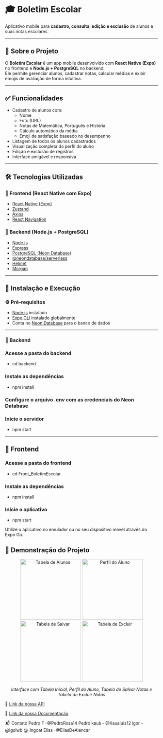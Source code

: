 # 🎓 Boletim Escolar

Aplicativo mobile para **cadastro, consulta, edição e exclusão** de alunos e suas notas escolares.

---

## 📘 Sobre o Projeto

O **Boletim Escolar** é um app mobile desenvolvido com **React Native (Expo)** no frontend e **Node.js + PostgreSQL** no backend.  
Ele permite gerenciar alunos, cadastrar notas, calcular médias e exibir emojis de avaliação de forma intuitiva.

---

## ✅ Funcionalidades

- Cadastro de alunos com:
  - Nome
  - Foto (URL)
  - Notas de Matemática, Português e História
  - Cálculo automático da média
  - Emoji de satisfação baseado no desempenho
- Listagem de todos os alunos cadastrados
- Visualização completa do perfil do aluno
- Edição e exclusão de registros
- Interface amigável e responsiva

---

## 🛠 Tecnologias Utilizadas

### 🔹 Frontend (React Native com Expo)

- [React Native (Expo)](https://expo.dev/)
- [Zustand](https://github.com/pmndrs/zustand)
- [Axios](https://axios-http.com/)
- [React Navigation](https://reactnavigation.org/)

### 🔸 Backend (Node.js + PostgreSQL)

- [Node.js](https://nodejs.org/)
- [Express](https://expressjs.com/)
- [PostgreSQL (Neon Database)](https://neon.tech/)
- [@neondatabase/serverless](https://www.npmjs.com/package/@neondatabase/serverless)
- [Helmet](https://helmetjs.github.io/)
- [Morgan](https://www.npmjs.com/package/morgan)

---

## 🚀 Instalação e Execução

### ⚙️ Pré-requisitos

- [Node.js](https://nodejs.org/) instalado
- [Expo CLI](https://docs.expo.dev/get-started/installation/) instalado globalmente
- Conta no [Neon Database](https://neon.tech/) para o banco de dados

---

### 📂 Backend


### Acesse a pasta do backend
- cd backend

### Instale as dependências
- npm install

### Configure o arquivo .env com as credenciais do Neon Database

### Inicie o servidor
- npm start

---

## 📱 Frontend

### Acesse a pasta do frontend
- cd Front_BoletimEscolar

### Instale as dependências
- npm install

### Inicie o aplicativo
- npm start

Utilize o aplicativo no emulador ou no seu dispositivo móvel através do Expo Go.

## 📸 Demonstração do Projeto

<p align="center">
  <img src="https://github.com/user-attachments/assets/f59747b7-5f69-4d5e-ad4b-a8189e8eb07e" width="200" height= "200" alt="Tabela de Alunos" >
   <img src="https://github.com/user-attachments/assets/8433666e-dae1-4b72-93ca-1f9cbd70406d" width="200" height= "200"  alt="Perfil do Aluno" >
  <img src="https://github.com/user-attachments/assets/16c14046-c529-4253-bfb2-28a6279e7771" width="200" height= "200" alt="Tabela de Salvar" >
  <img src="https://github.com/user-attachments/assets/570f6c0b-c82c-493c-be63-af4c6d044e45" width="200" height= "200" alt="Tabela de Excluir" > 
</p>

<p align="center">
  <em>Interface com Tabela Inicial, Perfil do Aluno,  Tabela de Salvar Notas e Tabela de Excluir Notas</em>
</p>


🔗 [Link da nossa API](https://boletim-escolar-api.onrender.com/)

🔗 [Link da nossa Documentação](https://boletim-escolar-api.onrender.com/api-docs/)

📬 Contato
Pedro F -@PedroRosa14 Pedro
kauã - @Kaualuiz12
igor - @igolwb @_Ingoat
Elias -@EliasDeAlencar
